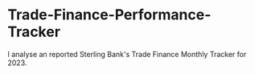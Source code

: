 # Trade-Finance-Performance-Tracker
I analyse an reported Sterling Bank's Trade Finance Monthly Tracker for 2023.
